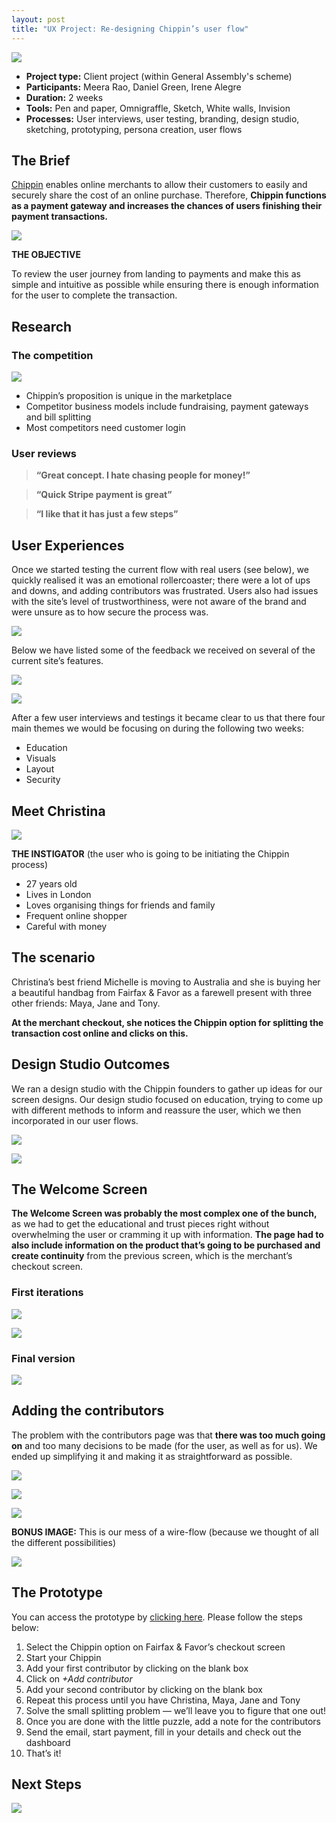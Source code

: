 ```yaml
---
layout: post
title: "UX Project: Re-designing Chippin’s user flow"
---
```


![](images/case_studies/chippin/welcome_page.png)

* **Project type:** Client project (within General Assembly's scheme)
* **Participants:** Meera Rao, Daniel Green, Irene Alegre
* **Duration:** 2 weeks
* **Tools:** Pen and paper, Omnigraffle, Sketch, White walls, Invision
* **Processes:** User interviews, user testing, branding, design studio, sketching, prototyping, persona creation, user flows


## The Brief

[Chippin](https://chippin.co.uk/) enables online merchants to allow their
customers to easily and securely share the cost of an online purchase.
Therefore, **Chippin functions as a payment gateway and increases the chances of
users finishing their payment transactions.**

![](images/case_studies/chippin/old_design.png)

**THE OBJECTIVE**

To review the user journey from landing to payments and make this as simple and
intuitive as possible while ensuring there is enough information for the user to
complete the transaction.

## Research

### The competition

![](images/case_studies/chippin/competitor_analysis.png)

* Chippin’s proposition is unique in the marketplace
* Competitor business models include fundraising, payment gateways and bill
splitting
* Most competitors need customer login


### User reviews

> **“Great concept. I hate chasing people for money!”**

> **“Quick Stripe payment is great”**

> **“I like that it has just a few steps”**

## User Experiences

Once we started testing the current flow with real users (see below), we quickly
realised it was an emotional rollercoaster; there were a lot of ups and downs,
and adding contributors was frustrated. Users also had issues with the site’s
level of trustworthiness, were not aware of the brand and were unsure as to how
secure the process was.

![](images/case_studies/chippin/experience_map.png)

Below we have listed some of the feedback we received on several of the current
site’s features.

![](images/case_studies/chippin/feedback_on_current_design.png)

![](images/case_studies/chippin/feedback_on_current_design_two.png)

After a few user interviews and testings it became clear to us that there four
main themes we would be focusing on during the following two weeks:

* Education
* Visuals
* Layout
* Security

## Meet Christina

![](images/case_studies/chippin/christina.jpeg)

**THE INSTIGATOR** (the user who is going to be initiating the Chippin process)

* 27 years old
* Lives in London
* Loves organising things for friends and family
* Frequent online shopper
* Careful with money

## The scenario

Christina’s best friend Michelle is moving to Australia and she is buying her a
beautiful handbag from Fairfax & Favor as a farewell present with three other
friends: Maya, Jane and Tony.

**At the merchant checkout, she notices the Chippin option for splitting the
transaction cost online and clicks on this.**

## Design Studio Outcomes

We ran a design studio with the Chippin founders to gather up ideas for our
screen designs. Our design studio focused on education, trying to come up with
different methods to inform and reassure the user, which we then incorporated in
our user flows.

![](images/case_studies/chippin/design_studio_one.png)

![](images/case_studies/chippin/design_studio_two.png)

## The Welcome Screen

**The Welcome Screen was probably the most complex one of the bunch,** as we had to
get the educational and trust pieces right without overwhelming the user or
cramming it up with information. **The page had to also include information on the
product that’s going to be purchased and create continuity** from the previous
screen, which is the merchant’s checkout screen.

### First iterations

![](images/case_studies/chippin/first_iterations_one.png)

![](images/case_studies/chippin/first_iterations_two.png)

### Final version

![](images/case_studies/chippin/first_iterations_three.png)

## Adding the contributors

The problem with the contributors page was that **there was too much going on** and too many decisions to be made (for the user, as well as for us). We ended up simplifying it and making
it as straightforward as possible.

![](images/case_studies/chippin/first_iterations_four.png)

![](images/case_studies/chippin/first_iterations_five.png)

![](images/case_studies/chippin/first_iterations_six.png)

**BONUS IMAGE:** This is our mess of a wire-flow (because we thought of all the
different possibilities)

![](images/case_studies/chippin/user_flow.png)

## The Prototype

You can access the prototype by [clicking
here](https://invis.io/3SEKP2Y64#/265872443_Desktop). Please follow the steps below:

1.  Select the Chippin option on Fairfax & Favor’s checkout screen
1. Start your Chippin
1. Add your first contributor by clicking on the blank box
1. Click on *+Add contributor*
1. Add your second contributor by clicking on the blank box
1. Repeat this process until you have Christina, Maya, Jane and Tony
1. Solve the small splitting problem — we’ll leave you to figure that one out!
1. Once you are done with the little puzzle, add a note for the contributors
1. Send the email, start payment, fill in your details and check out the dashboard
1. That’s it!

## Next Steps

![](images/case_studies/chippin/next_steps.png)

